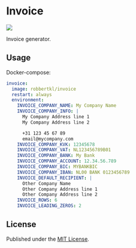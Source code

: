 # Invoice

[![](https://badge.imagelayers.io/robbertkl/invoice:latest.svg)](https://imagelayers.io/?images=robbertkl/invoice:latest)

Invoice generator.

## Usage

Docker-compose:

```yaml
invoice:
  image: robbertkl/invoice
  restart: always
  environment:
    INVOICE_COMPANY_NAME: My Company Name
    INVOICE_COMPANY_INFO: |
      My Company Address line 1
      My Company Address line 2

      +31 123 45 67 89
      email@mycompany.com
    INVOICE_COMPANY_KVK: 12345678
    INVOICE_COMPANY_VAT: NL123456789B01
    INVOICE_COMPANY_BANK: My Bank
    INVOICE_COMPANY_ACCOUNT: 12.34.56.789
    INVOICE_COMPANY_BIC: MYBANKBIC
    INVOICE_COMPANY_IBAN: NL00 BANK 0123456789
    INVOICE_DEFAULT_RECIPIENT: |
      Other Company Name
      Other Company Address line 1
      Other Company Address line 2
    INVOICE_ROWS: 6
    INVOICE_LEADING_ZEROS: 2
```

## License

Published under the [MIT License](http://www.opensource.org/licenses/mit-license.php).
